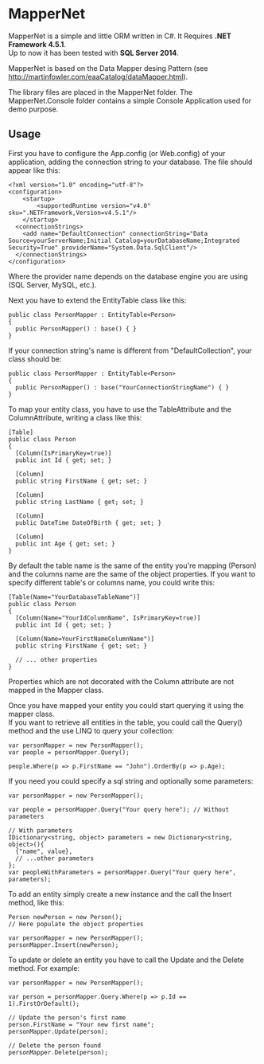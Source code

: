 # MapperNet
MapperNet is a simple and little ORM written in C#. It Requires **.NET Framework 4.5.1**.<br/>
Up to now it has been tested with **SQL Server 2014**.

MapperNet is based on the Data Mapper desing Pattern (see http://martinfowler.com/eaaCatalog/dataMapper.html).

The library files are placed in the MapperNet folder.
The MapperNet.Console folder contains a simple Console Application used for demo purpose.

## Usage
First you have to configure the App.config (or Web.config) of your application, adding the connection string to your database. The file should appear like this:
```
<?xml version="1.0" encoding="utf-8"?>
<configuration>
    <startup> 
        <supportedRuntime version="v4.0" sku=".NETFramework,Version=v4.5.1"/>
    </startup>
  <connectionStrings>
    <add name="DefaultConnection" connectionString="Data Source=yourServerName;Initial Catalog=yourDatabaseName;Integrated Security=True" providerName="System.Data.SqlClient"/>
  </connectionStrings>
</configuration>
```
Where the provider name depends on the database engine you are using (SQL Server, MySQL, etc.).

Next you have to extend the EntityTable<TModel> class like this:
```
public class PersonMapper : EntityTable<Person>
{
  public PersonMapper() : base() { }
}
```
If your connection string's name is different from "DefaultCollection", your class should be:
```
public class PersonMapper : EntityTable<Person>
{
  public PersonMapper() : base("YourConnectionStringName") { }
}
```
To map your entity class, you have to use the TableAttribute and the ColumnAttribute, writing a class like this:
```
[Table]
public class Person
{
  [Column(IsPrimaryKey=true)]
  public int Id { get; set; }

  [Column]
  public string FirstName { get; set; }

  [Column]
  public string LastName { get; set; }

  [Column]
  public DateTime DateOfBirth { get; set; }

  [Column]
  public int Age { get; set; }
}
```
By default the table name is the same of the entity you're mapping (Person) and the columns name are the same of the object properties. If you want to specify different table's or columns name, you could write this:
```
[Table(Name="YourDatabaseTableName")]
public class Person
{
  [Column(Name="YourIdColumnName", IsPrimaryKey=true)]
  public int Id { get; set; }

  [Column(Name=YourFirstNameColumnName")]
  public string FirstName { get; set; }

  // ... other properties
}
```
Properties which are not decorated with the Column attribute are not mapped in the Mapper class.

Once you have mapped your entity you could start querying it using the mapper class.<br />
If you want to retrieve all entities in the table, you could call the Query() method and the use LINQ to query your collection:
```
var personMapper = new PersonMapper();
var people = personMapper.Query();

people.Where(p => p.FirstName == "John").OrderBy(p => p.Age);
```
If you need you could specify a sql string and optionally some parameters:
```
var personMapper = new PersonMapper();

var people = personMapper.Query("Your query here"); // Without parameters

// With parameters
IDictionary<string, object> parameters = new Dictionary<string, object>(){
  {"name", value},
  // ...other parameters
};
var peopleWithParameters = personMapper.Query("Your query here", parameters);
```

To add an entity simply create a new instance and the call the Insert method, like this:
```
Person newPerson = new Person();
// Here populate the object properties

var personMapper = new PersonMapper();
personMapper.Insert(newPerson);
```

To update or delete an entity you have to call the Update and the Delete method. For example:
```
var personMapper = new PersonMapper();

var person = personMapper.Query.Where(p => p.Id == 1).FirstOrDefault();

// Update the person's first name
person.FirstName = "Your new first name";
personMapper.Update(person);

// Delete the person found
personMapper.Delete(person);
```
